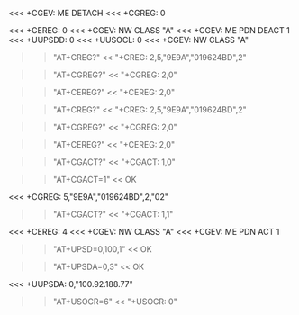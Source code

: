 <<< +CGEV: ME DETACH
<<< +CGREG: 0

<!-- Connection state changed to "Connecting" -->

<<< +CEREG: 0
<<< +CGEV: NW CLASS "A"
<<< +CGEV: ME PDN DEACT 1
<<< +UUPSDD: 0
<<< +UUSOCL: 0
<<< +CGEV: NW CLASS "A"

>> "AT+CREG?"
<< "+CREG: 2,5,"9E9A","019624BD",2"

>> "AT+CGREG?"
<< "+CGREG: 2,0"

>> "AT+CEREG?"
<< "+CEREG: 2,0"

>> "AT+CREG?"
<< "+CREG: 2,5,"9E9A","019624BD",2"

>> "AT+CGREG?"
<< "+CGREG: 2,0"

>> "AT+CEREG?"
<< "+CEREG: 2,0"

>> "AT+CGACT?"
<< "+CGACT: 1,0"

>> "AT+CGACT=1"
<< OK

<<< +CGREG: 5,"9E9A","019624BD",2,"02"

<!-- Connection state changed to "Connected" -->

>> "AT+CGACT?"
<< "+CGACT: 1,1"

<<< +CEREG: 4
<<< +CGEV: NW CLASS "A"
<<< +CGEV: ME PDN ACT 1

>> "AT+UPSD=0,100,1"
<< OK

>> "AT+UPSDA=0,3"
<< OK

<<< +UUPSDA: 0,"100.92.188.77"

>> "AT+USOCR=6"
<< "+USOCR: 0"

